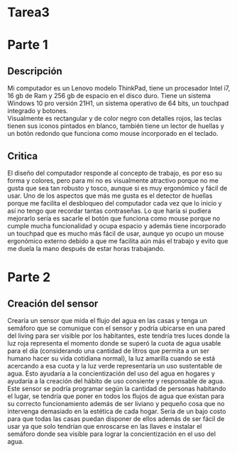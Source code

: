 # Tarea3
# Parte 1 
## Descripción 
Mi computador es un Lenovo modelo ThinkPad, tiene un procesador Intel i7, 16 gb de Ram y 256 gb de espacio en el disco duro. Tiene un sistema Windows 10 pro versión 21H1, un sistema operativo de 64 bits, un touchpad integrado y botones.  
Visualmente es rectangular y de color negro con detalles rojos, las teclas tienen sus iconos pintados en blanco, también tiene un lector de huellas y un botón redondo que funciona como mouse incorporado en el teclado.
## Critica
El diseño del computador responde al concepto de trabajo, es por eso su forma y colores, pero para mí no es visualmente atractivo porque no me gusta que sea tan robusto y tosco, aunque si es muy ergonómico y fácil de usar. Uno de los aspectos que más me gusta es el detector de huellas porque me facilita el desbloqueo del computador cada vez que lo inicio y así no tengo que recordar tantas contraseñas. Lo que haría si pudiera mejorarlo sería es sacarle el botón que funciona como mouse porque no cumple mucha funcionalidad y ocupa espacio y además tiene incorporado un touchpad que es mucho más fácil de usar, aunque yo ocupo un mouse ergonómico externo debido a que me facilita aún más el trabajo y evito que me duela la mano después de estar horas trabajando.    
# Parte 2
## Creación del sensor
Crearía un sensor que mida el flujo del agua en las casas y tenga un semáforo que se comunique con el sensor y podría ubicarse en una pared del living para ser visible por los habitantes, este tendría tres luces donde la luz roja representa el momento donde se superó la cuota de agua usable para el día (considerando una cantidad de litros que permita a un ser humano hacer su vida cotidiana normal), la luz amarilla cuando se está acercando a esa cuota y la luz verde representaría un uso sustentable de agua. Esto ayudaría a la concientización del uso del agua en hogares y ayudaría a la creación del hábito de uso consiente y responsable de agua. 
Este sensor se podría programar según la cantidad de personas habitando el lugar, se tendría que poner en todos los flujos de agua que existan para su correcto funcionamiento además de ser liviano y pequeño cosa que no intervenga demasiado en la estética de cada hogar.
Sería de un bajo costo para que todas las casas puedan disponer de ellos además de ser fácil de usar ya que solo tendrían que enroscarse en las llaves e instalar el semáforo donde sea visible para lograr la concientización en el uso del agua. 
